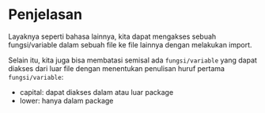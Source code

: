 # Penjelasan

Layaknya seperti bahasa lainnya, kita dapat mengakses sebuah fungsi/variable dalam sebuah file ke file lainnya dengan melakukan import.

Selain itu, kita juga bisa membatasi semisal ada `fungsi/variable` yang dapat diakses dari luar file dengan menentukan penulisan huruf pertama `fungsi/variable`:

- capital: dapat diakses dalam atau luar package
- lower: hanya dalam package
